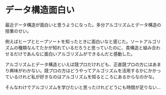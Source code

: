 # データ構造面白い

最近データ構造が面白いと思うようになった。多分アルゴリズムとデータ構造の授業のせい。

例えばヒープとヒープソートを知ったときに面白いなと感じた。ソートアルゴリズムの種類なんてたかが知れているだろうと思っていたのに、貴構造と組み合わせるだけであんなに面白いアルゴリズムができるんだと感動した。

アルゴリズムとデータ構造といえば競プロだけれども、正直競プロの方にはあまり興味がわかない。競プロの方はどうやってアルゴリズムを活用するかにかかっているけれど私が好きなのはアルゴリズムを知るところにあるからなのかな。

そんなわけでアルゴリズムを学びたいと思ったけれどどうにも時間が足りない...
